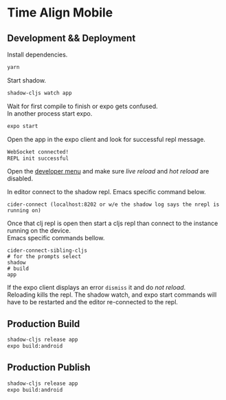 # Time Align Mobile

## Development && Deployment
Install dependencies.
```bash
yarn
```

Start shadow.
```bash
shadow-cljs watch app
```

Wait for first compile to finish or expo gets confused.  
In another process start expo.
```bash
expo start
```

Open the app in the expo client and look for successful repl message.
```bash
WebSocket connected!
REPL init successful
```

Open the [developer menu](https://docs.expo.io/versions/latest/workflow/development-mode/#showing-the-developer-menu) and make sure *live reload* and *hot reload* are disabled.  

In editor connect to the shadow repl. Emacs specific command below.
```
cider-connect (localhost:8202 or w/e the shadow log says the nrepl is running on)
```

Once that clj repl is open then start a cljs repl than connect to the instance running on the device.  
Emacs specific commands bellow.
```
cider-connect-sibling-cljs
# for the prompts select
shadow
# build
app
```

If the expo client displays an error `dismiss` it and do *not* _reload_.  
Reloading kills the repl. The shadow watch, and expo start commands will have to be restarted and the editor re-connected to the repl.

## Production Build
```bash
shadow-cljs release app
expo build:android
```

## Production Publish
```bash
shadow-cljs release app
expo build:android
```

